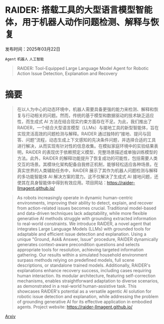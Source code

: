 # RAIDER: 搭载工具的大型语言模型智能体，用于机器人动作问题检测、解释与恢复

发布时间：2025年03月22日

`Agent` `机器人` `人工智能`

> RAIDER: Tool-Equipped Large Language Model Agent for Robotic Action Issue Detection, Explanation and Recovery

# 摘要

> 在以人为中心的动态环境中，机器人需要具备更强的能力来检测、解释和恢复与行动相关的问题。然而，传统的基于模型和数据驱动的技术缺乏适应性，而生成式 AI 方法在结合现实约束方面存在不足。为此，我们推出了 RAIDER，一个结合大型语言模型（LLMs）与接地工具的新型智能体，旨在实现灵活高效的问题检测与解释。RAIDER 通过独特的“接地、提问与回答、问题”流程，动态生成上下文感知的先决条件问题，并选择合适的工具进行解决，从而实现有针对性的信息收集。在模拟家庭环境中的实验结果表明，RAIDER 的表现优于依赖预定义模型、完整场景描述或单独训练模型的方法。此外，RAIDER 的解释功能提升了恢复成功的可能性，包括需要人类交互的场景。其模块化架构配备自我修正机制，能够轻松适应各种场景。在真实世界的人类辅助任务中，RAIDER 展示了其作为机器人问题检测与解释的多功能智能体 AI 解决方案的潜力。这不仅解决了生成式 AI 接地问题，还使其在具身智能体中得到有效应用。项目网站：https://raider-llmagent.github.io/

> As robots increasingly operate in dynamic human-centric environments, improving their ability to detect, explain, and recover from action-related issues becomes crucial. Traditional model-based and data-driven techniques lack adaptability, while more flexible generative AI methods struggle with grounding extracted information to real-world constraints. We introduce RAIDER, a novel agent that integrates Large Language Models (LLMs) with grounded tools for adaptable and efficient issue detection and explanation. Using a unique "Ground, Ask& Answer, Issue" procedure, RAIDER dynamically generates context-aware precondition questions and selects appropriate tools for resolution, achieving targeted information gathering. Our results within a simulated household environment surpass methods relying on predefined models, full scene descriptions, or standalone trained models. Additionally, RAIDER's explanations enhance recovery success, including cases requiring human interaction. Its modular architecture, featuring self-correction mechanisms, enables straightforward adaptation to diverse scenarios, as demonstrated in a real-world human-assistive task. This showcases RAIDER's potential as a versatile agentic AI solution for robotic issue detection and explanation, while addressing the problem of grounding generative AI for its effective application in embodied agents. Project website: https://raider-llmagent.github.io/

[Arxiv](https://arxiv.org/abs/2503.17703)